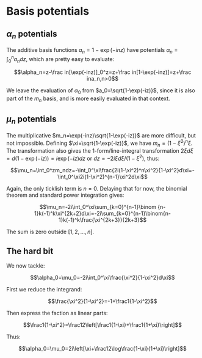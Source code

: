 # Basis potentials

## $\alpha_n$ potentials

The additive basis functions $a_n=1-\exp(-inz)$ have potentials $\alpha_n=\int_0^na_ndz$, which are pretty easy to evaluate:

$$\alpha_n=z-\frac in[\exp(-inz)]_0^z=z+\frac in[1-\exp(-inz)]=z+\frac ina_n,n>0$$

We leave the evaluation of $\alpha_0$ from $a_0=\sqrt{1-\exp(-iz)}$, since it is also part of the $m_n$ basis, and is more easily evaluated in that context.

## $\mu_n$ potentials

The multiplicative $m_n=\exp(-inz)\sqrt{1-\exp(-iz)}$ are more difficult, but not impossible. Defining $\xi=\sqrt{1-\exp(-iz)}$, we have $m_n=(1-\xi^2)^n\xi$. The transformation also gives the 1-form/line-integral transformation $2\xi d\xi=d(1-\exp(-iz))=i\exp(-iz)dz$ or $dz=-2i\xi d\xi/(1-\xi^2)$, thus:

$$\mu_n=\int_0^zm_ndz=-\int_0^\xi\frac{2i(1-\xi^2)^n\xi^2}{1-\xi^2}d\xi=-\int_0^\xi2i(1-\xi^2)^{n-1}\xi^2d\xi$$

Again, the only ticklish term is $n=0$. Delaying that for now, the binomial theorem and standard power integration gives:

$$\mu_n=-2i\int_0^\xi\sum_{k=0}^{n-1}\binom {n-1}k(-1)^k\xi^{2k+2}d\xi=-2i\sum_{k=0}^{n-1}\binom{n-1}k(-1)^k\frac{\xi^{2k+3}}{2k+3}$$

The sum is zero outside $[1,2,\dots,n]$.

## The hard bit

We now tackle:

$$\alpha_0=\mu_0=-2i\int_0^\xi\frac{\xi^2}{1-\xi^2}d\xi$$

First we reduce the integrand:

$$\frac{\xi^2}{1-\xi^2}=-1+\frac1{1-\xi^2}$$

Then express the faction as linear parts:

$$\frac1{1-\xi^2}=\frac12\left[\frac1{1-\xi}+\frac1{1+\xi}\right]$$

Thus:

$$\alpha_0=\mu_0=2i\left[\xi+\frac12\log\frac{1-\xi}{1+\xi}\right]$$